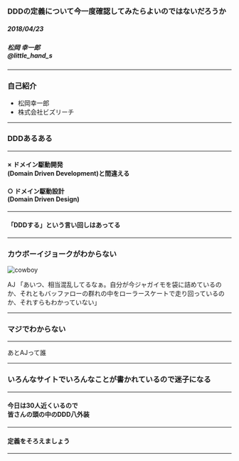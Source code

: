 ### DDDの定義について今一度確認してみたらよいのではないだろうか

##### 2018/04/23
##### 松岡 幸一郎<br>@little_hand_s

---
### 自己紹介
* 松岡幸一郎
*  株式会社ビズリーチ

---
### DDDあるある

---
#### × ドメイン駆動開発<br> (Domain Driven Development)と間違える

#### ○ ドメイン駆動設計<br> (Domain Driven Design)
---

#### 「DDDする」という言い回しはあってる


---

### カウボーイジョークがわからない

![cowboy](https://pbs.twimg.com/media/DWS3oPNUQAAkbPx.jpg)

AJ 「あいつ、相当混乱してるなぁ。自分が今ジャガイモを袋に詰めているのか、それともバッファローの群れの中をローラースケートで走り回っているのか、それすらもわかっていない」

---

### マジでわからない

---

あとAJって誰

---

### いろんなサイトでいろんなことが書かれているので迷子になる

---

#### 今日は30人近くいるので<br>皆さんの頭の中のDDD八外装

---

#### 定義をそろえましょう

---

